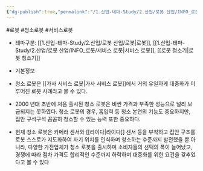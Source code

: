 ```yaml
---
{"dg-publish":true,"permalink":"/1.산업-테마-Study/2.산업/로봇 산업/INFO_로봇/청소로봇/","created":"2024-11-20T21:02:28.023+09:00","updated":"2025-06-25T11:16:25.791+09:00"}
---
```


#로봇 #청소로봇 #서비스로봇


- 테마구분: [[1.산업-테마-Study/2.산업/로봇 산업/로봇\|로봇]], [[1.산업-테마-Study/2.산업/로봇 산업/INFO_로봇/서비스 로봇\|서비스 로봇]], [[로봇 청소기\|로봇 청소기]]



- 기본정보
- 청소 로봇은 [[가사 서비스 로봇\|가사 서비스 로봇]]에서 거의 유일하게 대중화가 이루어진 로봇 사례라고 볼 수 있다.
- 2000 년대 초반에 처음 출시된 청소 로봇은 비싼 가격과 부족한 성능으로 널리 보급되지는 못하였다. 청소 로봇의 경우, 흡입력 등 청소 본연의 기능도 중요하지만, 집안 구석구석 꼼꼼히 청소할 수 있는 능력 또한 중요하다. 
- 현재 청소 로봇은 카메라 센서와 [[라이다\|라이다]] 센서 등을 부착하고 집안 구조를 로봇 스스로가 지도화하여 자기 위치를 인식하며 청소하는 수준까지 발전했을 뿐 아니라, 다양한 가전업체가 청소 로봇을 출시하며 소비자들의 선택의 폭이 늘어났고, 경쟁에 따라 점차 가격도 합리적인 수준까지 하락하며 대중화를 위한 요건을 갖추었다고 볼 수 있다